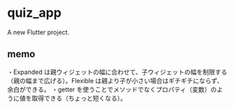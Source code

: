 # quiz_app

A new Flutter project.

## memo

・Expanded は親ウィジェットの幅に合わせて、子ウィジェットの幅を制限する（親の幅まで広げる）。Flexible は親より子が小さい場合はギチギチにならず、余白ができる。
・getter を使うことでメソッドでなくプロパティ（変数）のように値を取得できる（ちょっと短くなる）。

